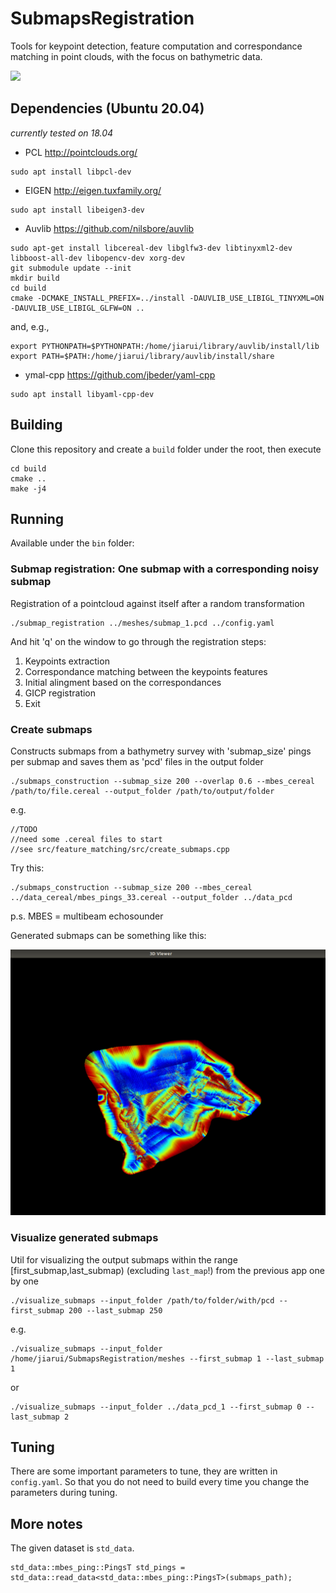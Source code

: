 # SubmapsRegistration

Tools for keypoint detection, feature computation and correspondance matching in point clouds, with the focus on bathymetric data.

![](img/gicp.gif)

## Dependencies (Ubuntu 20.04)

*currently tested on 18.04*

* PCL  http://pointclouds.org/
```
sudo apt install libpcl-dev
```
* EIGEN http://eigen.tuxfamily.org/
```
sudo apt install libeigen3-dev
```
* Auvlib https://github.com/nilsbore/auvlib
```
sudo apt-get install libcereal-dev libglfw3-dev libtinyxml2-dev libboost-all-dev libopencv-dev xorg-dev
git submodule update --init
mkdir build
cd build
cmake -DCMAKE_INSTALL_PREFIX=../install -DAUVLIB_USE_LIBIGL_TINYXML=ON -DAUVLIB_USE_LIBIGL_GLFW=ON ..
```
and, e.g., 
```
export PYTHONPATH=$PYTHONPATH:/home/jiarui/library/auvlib/install/lib
export PATH=$PATH:/home/jiarui/library/auvlib/install/share
```
* ymal-cpp https://github.com/jbeder/yaml-cpp
```
sudo apt install libyaml-cpp-dev
```

## Building

Clone this repository and create a `build` folder under the root, then execute
```
cd build
cmake ..
make -j4
```

## Running
Available under the `bin` folder:

### Submap registration: One submap with a corresponding noisy submap

Registration of a pointcloud against itself after a random transformation
```
./submap_registration ../meshes/submap_1.pcd ../config.yaml
```
And hit 'q' on the window to go through the registration steps:
1. Keypoints extraction
2. Correspondance matching between the keypoints features
3. Initial alingment based on the correspondances
4. GICP registration
5. Exit

### Create submaps

Constructs submaps from a bathymetry survey with 'submap_size' pings per submap and saves them as 'pcd' files in the output folder
```
./submaps_construction --submap_size 200 --overlap 0.6 --mbes_cereal /path/to/file.cereal --output_folder /path/to/output/folder
```
e.g.
```
//TODO
//need some .cereal files to start
//see src/feature_matching/src/create_submaps.cpp
```
Try this:
```
./submaps_construction --submap_size 200 --mbes_cereal ../data_cereal/mbes_pings_33.cereal --output_folder ../data_pcd
```
p.s.
MBES = multibeam echosounder

Generated submaps can be something like this:

![](img/submaps.png)

### Visualize generated submaps

Util for visualizing the output submaps within the range [first_submap,last_submap) (excluding `last_map`!) from the previous app one by one
```
./visualize_submaps --input_folder /path/to/folder/with/pcd --first_submap 200 --last_submap 250
```
e.g.
```
./visualize_submaps --input_folder /home/jiarui/SubmapsRegistration/meshes --first_submap 1 --last_submap 1
```
or
```
./visualize_submaps --input_folder ../data_pcd_1 --first_submap 0 --last_submap 2
```

## Tuning
There are some important parameters to tune, they are written in `config.yaml`. So that you do not need to build every time you change the parameters during tuning. 

## More notes

The given dataset is `std_data`.
```
std_data::mbes_ping::PingsT std_pings = std_data::read_data<std_data::mbes_ping::PingsT>(submaps_path);
```